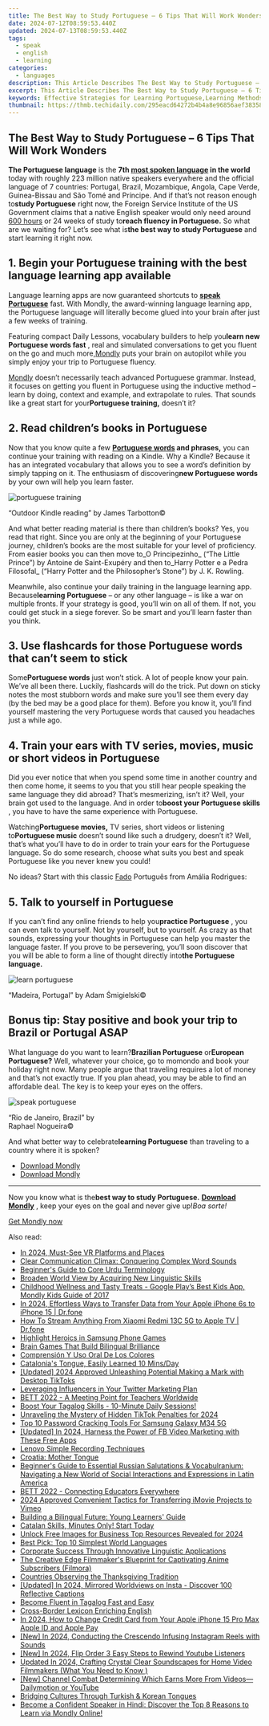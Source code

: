 ```yaml
---
title: The Best Way to Study Portuguese – 6 Tips That Will Work Wonders
date: 2024-07-12T08:59:53.440Z
updated: 2024-07-13T08:59:53.440Z
tags:
  - speak
  - english
  - learning
categories:
  - languages
description: This Article Describes The Best Way to Study Portuguese – 6 Tips That Will Work Wonders
excerpt: This Article Describes The Best Way to Study Portuguese – 6 Tips That Will Work Wonders
keywords: Effective Strategies for Learning Portuguese,Learning Methods in Language Acquisition,Portuguese Study Techniques,Efficient Language Learning Tips,Language Study Best Practices,Mastering a New Language Quickly,Success Strategies for Portuguese Learners
thumbnail: https://thmb.techidaily.com/295eacd64272b4b4a8e96856aef38358e19d3e53299073754d2c1fe5d922072f.png
---
```


## The Best Way to Study Portuguese – 6 Tips That Will Work Wonders

**The Portuguese language** is the **7th [most spoken language](https://shop.mondly.com/affiliate.php?ACCOUNT=ATISTUDI&AFFILIATE=108875&PATH=https://www.mondly.com?AFFILIATE=108875) in the world** today with roughly 223 million native speakers everywhere and the official language of 7 countries: Portugal, Brazil, Mozambique, Angola, Cape Verde, Guinea-Bissau and São Tomé and Príncipe. And if that’s not reason enough to**study Portuguese** right now, the Foreign Service Institute of the US Government claims that a native English speaker would only need around [600 hours](https://shop.mondly.com/affiliate.php?ACCOUNT=ATISTUDI&AFFILIATE=108875&PATH=https://www.mondly.com?AFFILIATE=108875) or 24 weeks of study to**reach fluency in Portuguese.** So what are we waiting for? Let’s see what is**the best way to study Portuguese** and start learning it right now.

## 1\. Begin your Portuguese training with the best language learning app available

 Language learning apps are now guaranteed shortcuts to [**speak Portuguese**](https://shop.mondly.com/affiliate.php?ACCOUNT=ATISTUDI&AFFILIATE=108875&PATH=https://www.mondly.com?AFFILIATE=108875) fast. With Mondly, the award-winning language learning app, the Portuguese language will literally become glued into your brain after just a few weeks of training.

 Featuring compact Daily Lessons, vocabulary builders to help you**learn new Portuguese words fast** , real and simulated conversations to get you fluent on the go and much more,[Mondly](https://app.adjust.io/5ixfg4k?campaign=blog-post-id-3107&fallback=https%3A%2F%2Fapp.mondly.com?avangate%5Fsrc=blog-post-id-3107?mother%5Flang=en%5Fus?target%5Flang=br&redirect%5Fandroid=https%3A%2F%2Fplay.google.com%2Fstore%2Fapps%2Fdetails%3Fid%3Dcom.atistudios.mondly.languages&redirect%5Fios=https%3A%2F%2Fitunes.apple.com%2Fapp%2Fid987873536&redirect%5Fmacos=https%3A%2F%2Fapp.mondly.com?avangate%5Fsrc=blog-post-id-3107?mother%5Flang=en%5Fus?target%5Flang=br) puts your brain on autopilot while you simply enjoy your trip to Portuguese fluency.

[Mondly](https://app.adjust.io/5ixfg4k?campaign=blog-post-id-3107&fallback=https%3A%2F%2Fapp.mondly.com?avangate%5Fsrc=blog-post-id-3107?mother%5Flang=en%5Fus?target%5Flang=br&redirect%5Fandroid=https%3A%2F%2Fplay.google.com%2Fstore%2Fapps%2Fdetails%3Fid%3Dcom.atistudios.mondly.languages&redirect%5Fios=https%3A%2F%2Fitunes.apple.com%2Fapp%2Fid987873536&redirect%5Fmacos=https%3A%2F%2Fapp.mondly.com?avangate%5Fsrc=blog-post-id-3107?mother%5Flang=en%5Fus?target%5Flang=br) doesn’t necessarily teach advanced Portuguese grammar. Instead, it focuses on getting you fluent in Portuguese using the inductive method – learn by doing, context and example, and extrapolate to rules. That sounds like a great start for your**Portuguese training,** doesn’t it?

## 2\. Read children’s books in Portuguese

 Now that you know quite a few **[Portuguese words](https://shop.mondly.com/affiliate.php?ACCOUNT=ATISTUDI&AFFILIATE=108875&PATH=https://www.mondly.com?AFFILIATE=108875) and phrases,** you can continue your training with reading on a Kindle. Why a Kindle? Because it has an integrated vocabulary that allows you to see a word’s definition by simply tapping on it. The enthusiasm of discovering**new Portuguese words** by your own will help you learn faster.

![portuguese training](https://edge.mondly.com/blog/wp-content/uploads/2019/07/portuguese-training-1024x678.jpg "The Best Way To Study Portuguese - 6 Tips That Will Work Wonders 2")

 “Outdoor Kindle reading” by James Tarbotton©

 And what better reading material is there than children’s books? Yes, you read that right. Since you are only at the beginning of your Portuguese journey, children’s books are the most suitable for your level of proficiency. From easier books you can then move to_O Principezinho_ (“The Little Prince”) by Antoine de Saint-Exupéry and then to_Harry Potter e a Pedra Filosofal_ (“Harry Potter and the Philosopher’s Stone”) by J. K. Rowling.

 Meanwhile, also continue your daily training in the language learning app. Because**learning Portuguese** – or any other language – is like a war on multiple fronts. If your strategy is good, you’ll win on all of them. If not, you could get stuck in a siege forever. So be smart and you’ll learn faster than you think.

## 3\. Use flashcards for those Portuguese words that can’t seem to stick

 Some**Portuguese words** just won’t stick. A lot of people know your pain. We’ve all been there. Luckily, flashcards will do the trick. Put down on sticky notes the most stubborn words and make sure you’ll see them every day (by the bed may be a good place for them). Before you know it, you’ll find yourself mastering the very Portuguese words that caused you headaches just a while ago.

## 4\. Train your ears with TV series, movies, music or short videos in Portuguese

 Did you ever notice that when you spend some time in another country and then come home, it seems to you that you still hear people speaking the same language they did abroad? That’s mesmerizing, isn’t it? Well, your brain got used to the language. And in order to**boost your Portuguese skills** , you have to have the same experience with Portuguese.

 Watching**Portuguese movies,** TV series, short videos or listening to**Portuguese music** doesn’t sound like such a drudgery, doesn’t it? Well, that’s what you’ll have to do in order to train your ears for the Portuguese language. So do some research, choose what suits you best and speak Portuguese like you never knew you could!

 No ideas? Start with this classic [Fado](https://en.wikipedia.org/wiki/Fado) Português from Amália Rodrigues:

## 5\. Talk to yourself in Portuguese

 If you can’t find any online friends to help you**practice Portuguese** , you can even talk to yourself. Not by yourself, but to yourself. As crazy as that sounds, expressing your thoughts in Portuguese can help you master the language faster. If you prove to be persevering, you’ll soon discover that you will be able to form a line of thought directly into**the Portuguese language.**

![learn portuguese](https://edge.mondly.com/blog/wp-content/uploads/2019/07/learn-portuguese-1024x682.jpg "The Best Way To Study Portuguese - 6 Tips That Will Work Wonders 3")

 “Madeira, Portugal” by Adam Śmigielski©

## Bonus tip: Stay positive and book your trip to Brazil or Portugal ASAP

 What language do you want to learn?**Brazilian Portuguese** or**European Portuguese?** Well, whatever your choice, go to momondo and book your holiday right now. Many people argue that traveling requires a lot of money and that’s not exactly true. If you plan ahead, you may be able to find an affordable deal. The key is to keep your eyes on the offers.

![speak portuguese](https://edge.mondly.com/blog/wp-content/uploads/2019/07/speak-portuguese-1024x642.jpg "The Best Way To Study Portuguese - 6 Tips That Will Work Wonders 4")

 “Rio de Janeiro, Brazil” by  
 Raphael Nogueira©

 And what better way to celebrate**learning Portuguese** than traveling to a country where it is spoken?

* [Download Mondly](https://www.facebook.com/sharer/sharer.php?u=https%3A%2F%2Fwww.mondly.com%2Fblog%2Fthe-best-way-to-learn-portuguese-6-tips-will-work-wonders%2F&t=The+Best+Way+to+Study+Portuguese+%E2%80%93+6+Tips+That+Will+Work+Wonders "Share on Facebook")
* [Download Mondly](https://shop.mondly.com/affiliate.php?ACCOUNT=ATISTUDI&AFFILIATE=108875&PATH=https://www.mondly.com?AFFILIATE=108875)

---

 Now you know what is the**best way to study Portuguese.** [**Download Mondly**](https://play.google.com/store/apps/details?id=com.atistudios.mondly.languages&hl=en) , keep your eyes on the goal and never give up!_Boa sorte!_

[Get Mondly now](https://adjt.mondly.com/5ixfg4k?campaign=blog-post-id-3107&fallback=https%3A%2F%2Fapp.mondly.com%3Futm%5Fmedium%3Dblog%5Fblog-post-id-3107%26utm%5Fsource%3Dblog-post-id-3107&redirect%5Fmacos=https%3A%2F%2Fapp.mondly.com%3Futm%5Fmedium%3Dblog%5Fblog-post-id-3107%26utm%5Fsource%3Dblog-post-id-3107&redirect%5Fandroid=https%3A%2F%2Fplay.google.com%2Fstore%2Fapps%2Fdetails%3Fid%3Dcom.atistudios.mondly.languages%3Futm%5Fmedium%3Dblog%5Fblog-post-id-3107%26utm%5Fsource%3Dblog-post-id-3107&redirect%5Fios=https%3A%2F%2Fapps.apple.com%2Fapp%2Fapple-store%2Fid987873536%3Fpt%3D78954800%26ct%3Dblog-post-id-3107%26mt%3D8 "Get Mondly now")

<ins class="adsbygoogle"
     style="display:block"
     data-ad-format="autorelaxed"
     data-ad-client="ca-pub-7571918770474297"
     data-ad-slot="1223367746"></ins>



<ins class="adsbygoogle"
     style="display:block"
     data-ad-client="ca-pub-7571918770474297"
     data-ad-slot="8358498916"
     data-ad-format="auto"
     data-full-width-responsive="true"></ins>



<span class="atpl-alsoreadstyle">Also read:</span>
<div><ul>
<li><a href="https://extra-guidance.techidaily.com/in-2024-must-see-vr-platforms-and-places/"><u>In 2024, Must-See VR Platforms and Places</u></a></li>
<li><a href="https://mondly-stories.techidaily.com/clear-communication-climax-conquering-complex-word-sounds/"><u>Clear Communication Climax: Conquering Complex Word Sounds</u></a></li>
<li><a href="https://mondly-stories.techidaily.com/beginners-guide-to-core-urdu-terminology/"><u>Beginner's Guide to Core Urdu Terminology</u></a></li>
<li><a href="https://mondly-stories.techidaily.com/broaden-world-view-by-acquiring-new-linguistic-skills/"><u>Broaden World View by Acquiring New Linguistic Skills</u></a></li>
<li><a href="https://mondly-stories.techidaily.com/childhood-wellness-and-tasty-treats-google-plays-best-kids-app-mondly-kids-guide-of-2017/"><u>Childhood Wellness and Tasty Treats - Google Play’s Best Kids App, Mondly Kids Guide of 2017</u></a></li>
<li><a href="https://iphone-transfer.techidaily.com/in-2024-effortless-ways-to-transfer-data-from-your-apple-iphone-6s-to-iphone-15-drfone-by-drfone-transfer-from-ios/"><u>In 2024, Effortless Ways to Transfer Data from Your Apple iPhone 6s to iPhone 15 | Dr.fone</u></a></li>
<li><a href="https://screen-mirror.techidaily.com/how-to-stream-anything-from-xiaomi-redmi-13c-5g-to-apple-tv-drfone-by-drfone-android/"><u>How To Stream Anything From Xiaomi Redmi 13C 5G to Apple TV | Dr.fone</u></a></li>
<li><a href="https://screen-mirroring-recording.techidaily.com/highlight-heroics-in-samsung-phone-games/"><u>Highlight Heroics in Samsung Phone Games</u></a></li>
<li><a href="https://mondly-stories.techidaily.com/brain-games-that-build-bilingual-brilliance/"><u>Brain Games That Build Bilingual Brilliance</u></a></li>
<li><a href="https://mondly-stories.techidaily.com/comprension-y-uso-oral-de-los-colores/"><u>Comprensión Y Uso Oral De Los Colores</u></a></li>
<li><a href="https://mondly-stories.techidaily.com/catalonias-tongue-easily-learned-10-minsday/"><u>Catalonia's Tongue, Easily Learned 10 Mins/Day</u></a></li>
<li><a href="https://tiktok-clips.techidaily.com/updated-2024-approved-unleashing-potential-making-a-mark-with-desktop-tiktoks/"><u>[Updated] 2024 Approved  Unleashing Potential  Making a Mark with Desktop TikToks</u></a></li>
<li><a href="https://twitter-videos.techidaily.com/leveraging-influencers-in-your-twitter-marketing-plan/"><u>Leveraging Influencers in Your Twitter Marketing Plan</u></a></li>
<li><a href="https://mondly-stories.techidaily.com/bett-2022-a-meeting-point-for-teachers-worldwide/"><u>BETT 2022 - A Meeting Point for Teachers Worldwide</u></a></li>
<li><a href="https://mondly-stories.techidaily.com/boost-your-tagalog-skills-10-minute-daily-sessions/"><u>Boost Your Tagalog Skills - 10-Minute Daily Sessions!</u></a></li>
<li><a href="https://tiktok-clips.techidaily.com/unraveling-the-mystery-of-hidden-tiktok-penalties-for-2024/"><u>Unraveling the Mystery of Hidden TikTok Penalties for 2024</u></a></li>
<li><a href="https://android-unlock.techidaily.com/top-10-password-cracking-tools-for-samsung-galaxy-m34-5g-by-drfone-android/"><u>Top 10 Password Cracking Tools For Samsung Galaxy M34 5G</u></a></li>
<li><a href="https://facebook-video-content.techidaily.com/updated-in-2024-harness-the-power-of-fb-video-marketing-with-these-free-apps/"><u>[Updated] In 2024, Harness the Power of FB Video Marketing with These Free Apps</u></a></li>
<li><a href="https://digital-screen-recording.techidaily.com/lenovo-simple-recording-techniques/"><u>Lenovo  Simple Recording Techniques</u></a></li>
<li><a href="https://mondly-stories.techidaily.com/croatia-mother-tongue/"><u>Croatia: Mother Tongue</u></a></li>
<li><a href="https://mondly-stories.techidaily.com/beginners-guide-to-essential-russian-salutations-and-vocabulranium-navigating-a-new-world-of-social-interactions-and-expressions-in-latin-america/"><u>Beginner's Guide to Essential Russian Salutations & Vocabulranium: Navigating a New World of Social Interactions and Expressions in Latin America</u></a></li>
<li><a href="https://mondly-stories.techidaily.com/bett-2022-connecting-educators-everywhere/"><u>BETT 2022 - Connecting Educators Everywhere</u></a></li>
<li><a href="https://vimeo-videos.techidaily.com/2024-approved-convenient-tactics-for-transferring-imovie-projects-to-vimeo/"><u>2024 Approved  Convenient Tactics for Transferring iMovie Projects to Vimeo</u></a></li>
<li><a href="https://mondly-stories.techidaily.com/building-a-bilingual-future-young-learners-guide/"><u>Building a Bilingual Future: Young Learners' Guide</u></a></li>
<li><a href="https://mondly-stories.techidaily.com/catalan-skills-minutes-only-start-today/"><u>Catalan Skills, Minutes Only! Start Today</u></a></li>
<li><a href="https://ai-video-tools.techidaily.com/unlock-free-images-for-business-top-resources-revealed-for-2024/"><u>Unlock Free Images for Business Top Resources Revealed for 2024</u></a></li>
<li><a href="https://mondly-stories.techidaily.com/best-pick-top-10-simplest-world-languages/"><u>Best Pick: Top 10 Simplest World Languages</u></a></li>
<li><a href="https://mondly-stories.techidaily.com/corporate-success-through-innovative-linguistic-applications/"><u>Corporate Success Through Innovative Linguistic Applications</u></a></li>
<li><a href="https://youtube-clips.techidaily.com/the-creative-edge-filmmakers-blueprint-for-captivating-anime-subscribers-filmora/"><u>The Creative Edge  Filmmaker's Blueprint for Captivating Anime Subscribers (Filmora)</u></a></li>
<li><a href="https://mondly-stories.techidaily.com/countries-observing-the-thanksgiving-tradition/"><u>Countries Observing the Thanksgiving Tradition</u></a></li>
<li><a href="https://instagram-video-recordings.techidaily.com/updated-in-2024-mirrored-worldviews-on-insta-discover-100-reflective-captions/"><u>[Updated] In 2024, Mirrored Worldviews on Insta - Discover 100 Reflective Captions</u></a></li>
<li><a href="https://mondly-stories.techidaily.com/become-fluent-in-tagalog-fast-and-easy/"><u>Become Fluent in Tagalog Fast and Easy</u></a></li>
<li><a href="https://mondly-stories.techidaily.com/cross-border-lexicon-enriching-english/"><u>Cross-Border Lexicon Enriching English</u></a></li>
<li><a href="https://apple-account.techidaily.com/in-2024-how-to-change-credit-card-from-your-apple-iphone-15-pro-max-apple-id-and-apple-pay-by-drfone-ios/"><u>In 2024, How to Change Credit Card from Your Apple iPhone 15 Pro Max Apple ID and Apple Pay</u></a></li>
<li><a href="https://instagram-video-recordings.techidaily.com/new-in-2024-conducting-the-crescendo-infusing-instagram-reels-with-sounds/"><u>[New] In 2024, Conducting the Crescendo  Infusing Instagram Reels with Sounds</u></a></li>
<li><a href="https://eaxpv-info.techidaily.com/new-in-2024-flip-order-3-easy-steps-to-rewind-youtube-listeners/"><u>[New] In 2024, Flip Order  3 Easy Steps to Rewind Youtube Listeners</u></a></li>
<li><a href="https://sound-tweaking.techidaily.com/updated-in-2024-crafting-crystal-clear-soundscapes-for-home-video-filmmakers-what-you-need-to-know/"><u>Updated In 2024, Crafting Crystal Clear Soundscapes for Home Video Filmmakers (What You Need to Know )</u></a></li>
<li><a href="https://youtube-clips.techidaily.com/new-channel-combat-determining-which-earns-more-from-videosdailymotion-or-youtube/"><u>[New] Channel Combat  Determining Which Earns More From Videos—Dailymotion or YouTube</u></a></li>
<li><a href="https://mondly-stories.techidaily.com/bridging-cultures-through-turkish-and-korean-tongues/"><u>Bridging Cultures Through Turkish & Korean Tongues</u></a></li>
<li><a href="https://mondly-stories.techidaily.com/become-a-confident-speaker-in-hindi-discover-the-top-8-reasons-to-learn-via-mondly-online/"><u>Become a Confident Speaker in Hindi: Discover the Top 8 Reasons to Learn via Mondly Online!</u></a></li>
</ul></div>
